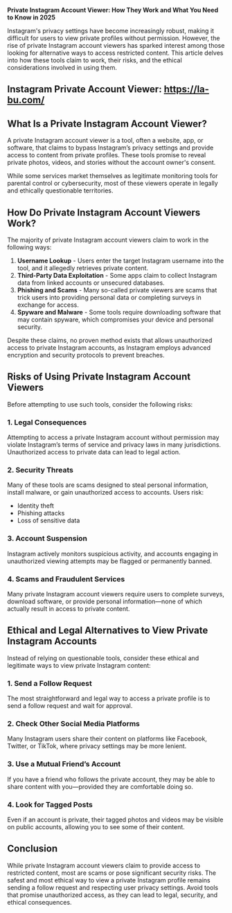 **Private Instagram Account Viewer: How They Work and What You Need to Know in 2025**

Instagram's privacy settings have become increasingly robust, making it difficult for users to view private profiles without permission. However, the rise of private Instagram account viewers has sparked interest among those looking for alternative ways to access restricted content. This article delves into how these tools claim to work, their risks, and the ethical considerations involved in using them.
## Instagram Private Account Viewer: https://la-bu.com/
## What Is a Private Instagram Account Viewer?

A private Instagram account viewer is a tool, often a website, app, or software, that claims to bypass Instagram’s privacy settings and provide access to content from private profiles. These tools promise to reveal private photos, videos, and stories without the account owner's consent.

While some services market themselves as legitimate monitoring tools for parental control or cybersecurity, most of these viewers operate in legally and ethically questionable territories.

## How Do Private Instagram Account Viewers Work?

The majority of private Instagram account viewers claim to work in the following ways:

1. **Username Lookup** - Users enter the target Instagram username into the tool, and it allegedly retrieves private content.
2. **Third-Party Data Exploitation** - Some apps claim to collect Instagram data from linked accounts or unsecured databases.
3. **Phishing and Scams** - Many so-called private viewers are scams that trick users into providing personal data or completing surveys in exchange for access.
4. **Spyware and Malware** - Some tools require downloading software that may contain spyware, which compromises your device and personal security.

Despite these claims, no proven method exists that allows unauthorized access to private Instagram accounts, as Instagram employs advanced encryption and security protocols to prevent breaches.

## Risks of Using Private Instagram Account Viewers

Before attempting to use such tools, consider the following risks:

### 1. **Legal Consequences**
Attempting to access a private Instagram account without permission may violate Instagram’s terms of service and privacy laws in many jurisdictions. Unauthorized access to private data can lead to legal action.

### 2. **Security Threats**
Many of these tools are scams designed to steal personal information, install malware, or gain unauthorized access to accounts. Users risk:
- Identity theft
- Phishing attacks
- Loss of sensitive data

### 3. **Account Suspension**
Instagram actively monitors suspicious activity, and accounts engaging in unauthorized viewing attempts may be flagged or permanently banned.

### 4. **Scams and Fraudulent Services**
Many private Instagram account viewers require users to complete surveys, download software, or provide personal information—none of which actually result in access to private content.

## Ethical and Legal Alternatives to View Private Instagram Accounts

Instead of relying on questionable tools, consider these ethical and legitimate ways to view private Instagram content:

### 1. **Send a Follow Request**
The most straightforward and legal way to access a private profile is to send a follow request and wait for approval.

### 2. **Check Other Social Media Platforms**
Many Instagram users share their content on platforms like Facebook, Twitter, or TikTok, where privacy settings may be more lenient.

### 3. **Use a Mutual Friend’s Account**
If you have a friend who follows the private account, they may be able to share content with you—provided they are comfortable doing so.

### 4. **Look for Tagged Posts**
Even if an account is private, their tagged photos and videos may be visible on public accounts, allowing you to see some of their content.

## Conclusion

While private Instagram account viewers claim to provide access to restricted content, most are scams or pose significant security risks. The safest and most ethical way to view a private Instagram profile remains sending a follow request and respecting user privacy settings. Avoid tools that promise unauthorized access, as they can lead to legal, security, and ethical consequences.

